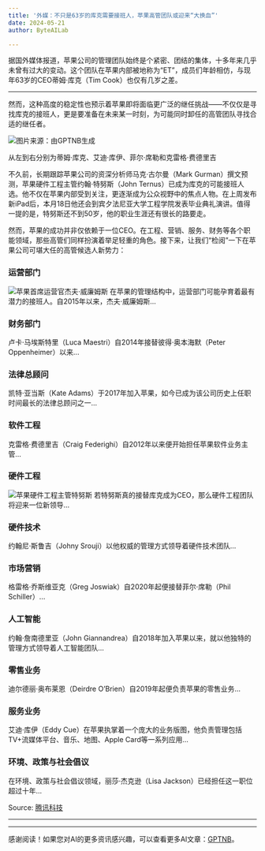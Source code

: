 ```yaml
---
title: '外媒：不只是63岁的库克需要接班人，苹果高管团队或迎来“大换血”'
date: 2024-05-21
author: ByteAILab

---
```


据国外媒体报道，苹果公司的管理团队始终是个紧密、团结的集体，十多年来几乎未曾有过大的变动。这个团队在苹果内部被地称为“ET”，成员们年龄相仿，与现年63岁的CEO蒂姆·库克（Tim Cook）也仅有几岁之差。

---
然而，这种高度的稳定性也预示着苹果即将面临更广泛的继任挑战——不仅仅是寻找库克的接班人，更是要准备在未来某一时刻，为可能同时卸任的高管团队寻找合适的继任者。

![图片来源：由GPTNB生成](http://www.jesonc.com/upload/3B33CB85B496C0CB6FBA4C2BD79320AD/1715931242429/FpDUtuBT0wZ0kOEl_6HtAKolsz4e.png)

从左到右分别为蒂姆·库克、艾迪·库伊、菲尔·席勒和克雷格·费德里吉

不久前，长期跟踪苹果公司的资深分析师马克·古尔曼（Mark Gurman）撰文预测，苹果硬件工程主管约翰·特努斯（John Ternus）已成为库克的可能接班人选。他不仅在苹果内部受到关注，更逐渐成为公众视野中的焦点人物。在上周发布新iPad后，本月18日他还会到宾夕法尼亚大学工程学院发表毕业典礼演讲。值得一提的是，特努斯还不到50岁，他的职业生涯还有很长的路要走。

然而，苹果的成功并非仅依赖于一位CEO。在工程、营销、服务、财务等各个职能领域，那些高管们同样扮演着举足轻重的角色。接下来，让我们“检阅”一下在苹果公司可堪大任的高管候选人新势力：

### 运营部门
![苹果首席运营官杰夫·威廉姆斯](http://www.jesonc.com/FoX9Ujjl0KfpZbqjWgnHJ59q6TEV)
在苹果的管理结构中，运营部门可能孕育着最有潜力的接班人。自2015年以来，杰夫·威廉姆斯...

### 财务部门
卢卡·马埃斯特里（Luca Maestri）自2014年接替彼得·奥本海默（Peter Oppenheimer）以来...

### 法律总顾问
凯特·亚当斯（Kate Adams）于2017年加入苹果，如今已成为该公司历史上任职时间最长的法律总顾问之一...

### 软件工程
克雷格·费德里吉（Craig Federighi）自2012年以来便开始担任苹果软件业务主管...

### 硬件工程
![苹果硬件工程主管特努斯](http://www.jesonc.com/FpO7OBZpburahC7zZHvYA5krgPpz)
若特努斯真的接替库克成为CEO，那么硬件工程团队将迎来一位新领导...

### 硬件技术
约翰尼·斯鲁吉（Johny Srouji）以他权威的管理方式领导着硬件技术团队...

### 市场营销
格雷格·乔斯维亚克（Greg Joswiak）自2020年起便接替菲尔·席勒（Phil Schiller）...

### 人工智能
约翰·詹南德里亚（John Giannandrea）自2018年加入苹果以来，就以他独特的管理方式领导着人工智能团队...

### 零售业务
迪尔德丽·奥布莱恩（Deirdre O’Brien）自2019年起便负责苹果的零售业务...

### 服务业务
艾迪·库伊（Eddy Cue）在苹果执掌着一个庞大的业务版图，他负责管理包括TV+流媒体平台、音乐、地图、Apple Card等一系列应用...

### 环境、政策与社会倡议
在环境、政策与社会倡议领域，丽莎·杰克逊（Lisa Jackson）已经担任这一职位超过十年...

Source: [腾讯科技](https://www.aixinzhijie.com/article/6845814)

---
---
感谢阅读！如果您对AI的更多资讯感兴趣，可以查看更多AI文章：[GPTNB](https://gptnb.com)。